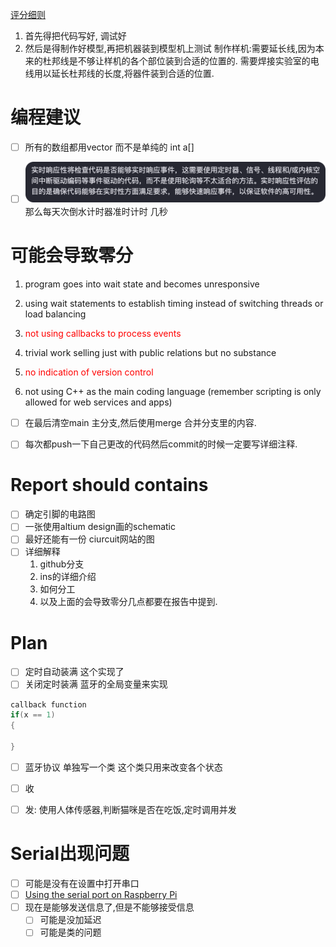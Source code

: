 [评分细则](assets/Continuous_Assessment_Work_Realtime_v16.pdf)
1. 首先得把代码写好, 调试好
2. 然后是得制作好模型,再把机器装到模型机上测试
	制作样机:需要延长线,因为本来的杜邦线是不够让样机的各个部位装到合适的位置的. 需要焊接实验室的电线用以延长杜邦线的长度,将器件装到合适的位置.

# 编程建议
- [ ] 所有的数组都用vector 而不是单纯的 int a[]
- [ ] ![](assets/Pasted%20image%2020230403102905.png)
那么每天次倒水计时器准时计时 几秒



# 可能会导致零分
1. program goes into wait state and becomes unresponsive

2. using wait statements to establish timing instead of switching threads or load balancing

3. <font color="#ff0000">not using callbacks to process events</font>

4. trivial work selling just with public relations but no substance

5. <font color="#ff0000">no indication of version control</font>

6. not using C++ as the main coding language (remember scripting is only allowed for web services and apps)

- [ ] 在最后清空main 主分支,然后使用merge 合并分支里的内容.
- [ ] 每次都push一下自己更改的代码然后commit的时候一定要写详细注释.


# Report should contains
- [ ] 确定引脚的电路图
- [ ] 一张使用altium design画的schematic 
- [ ] 最好还能有一份 ciurcuit网站的图
- [ ] 详细解释
	1. github分支
	2. ins的详细介绍
	3. 如何分工
	4. 以及上面的会导致零分几点都要在报告中提到.


# Plan
- [ ] 定时自动装满 这个实现了
- [ ] 关闭定时装满 蓝牙的全局变量来实现
~~~c++
callback function
if(x == 1)
{
	
}
~~~
- [ ] 蓝牙协议 单独写一个类 这个类只用来改变各个状态
- [ ] 收

- [ ] 发: 使用人体传感器,判断猫咪是否在吃饭,定时调用并发

# Serial出现问题
- [ ] 可能是没有在设置中打开串口
- [ ] [Using the serial port on Raspberry Pi](https://www.abelectronics.co.uk/kb/article/1035/serial-port-setup-in-raspberry-pi-os)
- [ ] 现在是能够发送信息了,但是不能够接受信息
	- [ ] 可能是没加延迟
	- [ ] 可能是类的问题